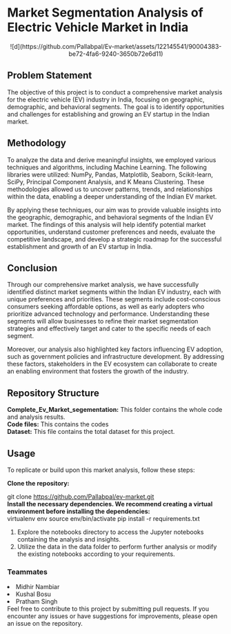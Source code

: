 # Market Segmentation Analysis of Electric Vehicle Market in India
<center>![d](https://github.com/Pallabpal/Ev-market/assets/122145541/90004383-be72-4fa6-9240-3650b72e6d11) </center>

## Problem Statement
The objective of this project is to conduct a comprehensive market analysis for the electric vehicle (EV) industry in India, focusing on geographic, demographic, and behavioral segments. The goal is to identify opportunities and challenges for establishing and growing an EV startup in the Indian market.
## Methodology
To analyze the data and derive meaningful insights, we employed various techniques and algorithms, including Machine Learning. The following libraries were utilized: NumPy, Pandas, Matplotlib, Seaborn, Scikit-learn, SciPy, Principal Component Analysis, and K Means Clustering. These methodologies allowed us to uncover patterns, trends, and relationships within the data, enabling a deeper understanding of the Indian EV market.

By applying these techniques, our aim was to provide valuable insights into the geographic, demographic, and behavioral segments of the Indian EV market. The findings of this analysis will help identify potential market opportunities, understand customer preferences and needs, evaluate the competitive landscape, and develop a strategic roadmap for the successful establishment and growth of an EV startup in India.
## Conclusion
Through our comprehensive market analysis, we have successfully identified distinct market segments within the Indian EV industry, each with unique preferences and priorities. These segments include cost-conscious consumers seeking affordable options, as well as early adopters who prioritize advanced technology and performance. Understanding these segments will allow businesses to refine their market segmentation strategies and effectively target and cater to the specific needs of each segment.

Moreover, our analysis also highlighted key factors influencing EV adoption, such as government policies and infrastructure development. By addressing these factors, stakeholders in the EV ecosystem can collaborate to create an enabling environment that fosters the growth of the industry.
## Repository Structure
<b>Complete_Ev_Market_segementation:</b> This folder contains the whole code and analysis results.<br/>
<b>Code files:</b> This contains the codes<br/>
<b>Dataset:</b> This file contains the total dataset for this project.
## Usage
To replicate or build upon this market analysis, follow these steps:<br/>

<b>Clone the repository:</b>

git clone https://github.com/Pallabpal/ev-market.git <br/>
<b>Install the necessary dependencies. We recommend creating a virtual environment before installing the dependencies:</b><br/>
virtualenv env
source env/bin/activate
pip install -r requirements.txt
<br/>
1. Explore the notebooks directory to access the Jupyter notebooks containing the analysis and insights.
2. Utilize the data in the data folder to perform further analysis or modify the existing notebooks according to your requirements.

### Teammates
<li>Midhir Nambiar</li>
<li>Kushal Bosu</li>
<li>Pratham Singh</li>
Feel free to contribute to this project by submitting pull requests. If you encounter any issues or have suggestions for improvements, please open an issue on the repository.
